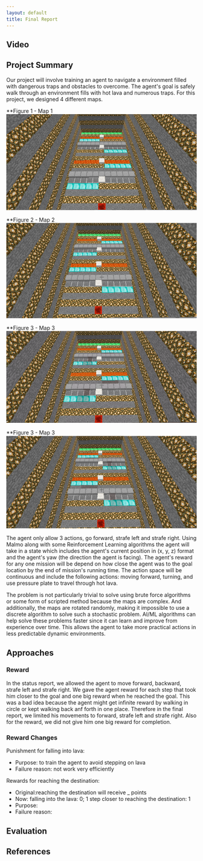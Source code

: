 ```yaml
---
layout: default
title: Final Report
---
```


## Video
 
## Project Summary
Our project will involve training an agent to navigate a environment filled with dangerous traps and obstacles to overcome. The agent's goal is safely walk through an environment fills with hot lava and numerous traps. For this project, we designed 4 different maps.

**Figure 1 - Map 1
![](map1.png)

**Figure 2 - Map 2
![](map2.png)

**Figure 3 - Map 3
![](map3.png)

**Figure 3 - Map 3
![](map4.png)

The agent only allow 3 actions, go forward, strafe left and strafe right. Using Malmo along with some Reinforcement Learning algorithms the agent will take in a state which includes the agent's current position in (x, y, z) format and the agent's yaw (the direction the agent is facing). The agent's reward for any one mission will be depend on how close the agent was to the goal location by the end of mission's running time. The action space will be continuous and include the following actions: moving forward, turning, and use pressure plate to travel through hot lava.

The problem is not particularly trivial to solve using brute force algorithms or some form of scripted method because the maps are complex. And additionally, the maps are rotated randomly, making it impossible to use a discrete algorithm to solve such a stochastic problem. AI/ML algorithms can help solve these problems faster since it can learn and improve from experience over time. This allows the agent to take more practical actions in less predictable dynamic environments.

## Approaches
### Reward
In the status report, we allowed the agent to move forward, backward, strafe left and strafe right. We gave the agent reward for each step that took him closer to the goal and one big reward when he reached the goal. This was a bad idea because the agent might get infinite reward by walking in circle or kept walking back anf forth in one place. Therefore in the final report, we limited his movements to forward, strafe left and strafe right. Also for the reward, we did not give him one big reward for completion.

### Reward Changes
Punishment for falling into lava:
- Purpose: to train the agent to avoid stepping on lava
- Failure reason: not work very efficiently

Rewards for reaching the destination:
- Original:reaching the destination will receive _ points
- Now: falling into the lava: 0; 1 step closer to reaching the destination: 1
- Purpose: 
- Failure reason:


## Evaluation

## References
